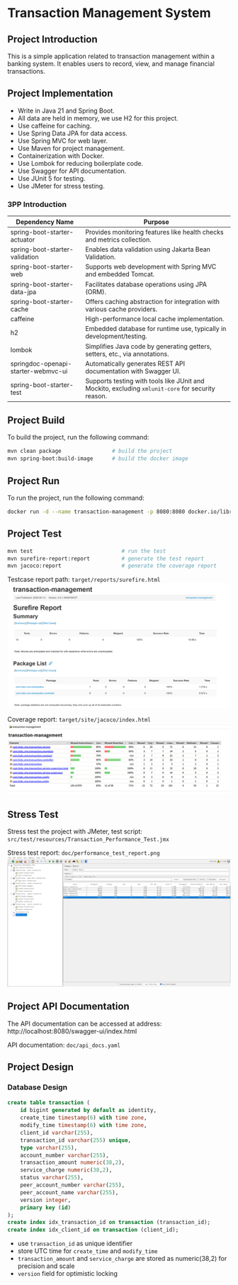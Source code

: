 # Transaction Management System

## Project Introduction
This is a simple application related to transaction management within a banking system. It enables users to record, view, and manage financial transactions.

## Project Implementation
- Write in Java 21 and Spring Boot.
- All data are held in memory, we use H2 for this project.
- Use caffeine for caching.
- Use Spring Data JPA for data access.
- Use Spring MVC for web layer.
- Use Maven for project management.
- Containerization with Docker.
- Use Lombok for reducing boilerplate code.
- Use Swagger for API documentation.
- Use JUnit 5 for testing.
- Use JMeter for stress testing.

### 3PP Introduction
| Dependency Name                     | Purpose                                                                                           |
| ----------------------------------- | ------------------------------------------------------------------------------------------------- |
| spring-boot-starter-actuator        | Provides monitoring features like health checks and metrics collection.                           |
| spring-boot-starter-validation      | Enables data validation using Jakarta Bean Validation.                                            |
| spring-boot-starter-web             | Supports web development with Spring MVC and embedded Tomcat.                                     |
| spring-boot-starter-data-jpa        | Facilitates database operations using JPA (ORM).                                                  |
| spring-boot-starter-cache           | Offers caching abstraction for integration with various cache providers.                          |
| caffeine                            | High-performance local cache implementation.                                                      |
| h2                                  | Embedded database for runtime use, typically in development/testing.                              |
| lombok                              | Simplifies Java code by generating getters, setters, etc., via annotations.                       |
| springdoc-openapi-starter-webmvc-ui | Automatically generates REST API documentation with Swagger UI.                                   |
| spring-boot-starter-test            | Supports testing with tools like JUnit and Mockito, excluding `xmlunit-core` for security reason. |

## Project Build
To build the project, run the following command:
```bash
mvn clean package                # build the project
mvn spring-boot:build-image      # build the docker image
```

## Project Run
To run the project, run the following command:
```bash
docker run -d --name transaction-management -p 8080:8080 docker.io/library/transaction-management:0.0.1-SNAPSHOT
```

## Project Test

```bash
mvn test                            # run the test
mvn surefire-report:report          # generate the test report
mvn jacoco:report                   # generate the coverage report
```

Testcase report path: `target/reports/surefire.html`
![Testcase Report](doc/test_report.png)

Coverage report: `target/site/jacoco/index.html`
![Coverage Report](doc/coverage_report.png)



## Stress Test
Stress test the project with JMeter, test script: `src/test/resources/Transaction_Performance_Test.jmx`

Stress test report: `doc/performance_test_report.png`
![Stress Test Report](doc/performance_test_report.png)


## Project API Documentation
The API documentation can be accessed at address: http://localhost:8080/swagger-ui/index.html

API documentation: `doc/api_docs.yaml`

## Project Design
### Database Design
```sql
create table transaction (
    id bigint generated by default as identity,
    create_time timestamp(6) with time zone,
    modify_time timestamp(6) with time zone,
    client_id varchar(255),
    transaction_id varchar(255) unique,
    type varchar(255),
    account_number varchar(255),
    transaction_amount numeric(38,2),
    service_charge numeric(38,2),
    status varchar(255),
    peer_account_number varchar(255),
    peer_account_name varchar(255),
    version integer,
    primary key (id)
);
create index idx_transaction_id on transaction (transaction_id);
create index idx_client_id on transaction (client_id);
```
- use `transaction_id` as unique identifier
- store UTC time for `create_time` and `modify_time`
- `transaction_amount` and `service_charge` are stored as numeric(38,2) for precision and scale
- `version` field for optimistic locking
